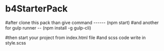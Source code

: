 # b4StarterPack
#after clone this pack than give command ------ (npm start)
#and another for gulp runner --  (npm install -g gulp-cli)

#then start your project from index.html file
#and scss code write in style.scss
